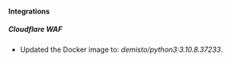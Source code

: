 #### Integrations
##### Cloudflare WAF
- Updated the Docker image to: *demisto/python3:3.10.8.37233*.
